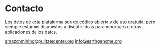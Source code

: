 # Contacto

Los datos de esta plataforma son de código abierto y de uso gratuito, pero siempre estamos dispuestos a discutir ideas para reportajes u otras aplicaciones de los datos.

<a class="amw-mail-link" href="mailtio:amazonmining@pulitzercenter.org">amazonmining@pulitzercenter.org</a>
<a class="amw-mail-link" href="mailtio:info@earthgenome.org">info@earthgenome.org</a>

